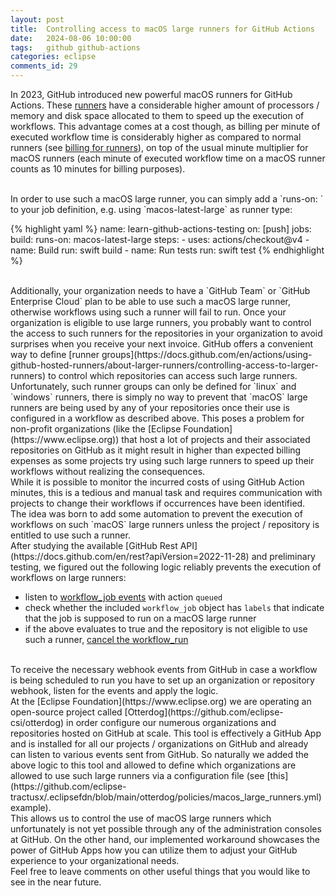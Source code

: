 ```yaml
---
layout: post
title:  Controlling access to macOS large runners for GitHub Actions
date:   2024-08-06 10:00:00
tags:   github github-actions
categories: eclipse
comments_id: 29
---
```


In 2023, GitHub introduced new powerful macOS runners for GitHub Actions. 
These [runners](https://docs.github.com/en/actions/using-github-hosted-runners/about-larger-runners/running-jobs-on-larger-runners?platform=mac#available-macos-larger-runners) 
have a considerable higher amount of processors / memory and disk space allocated to them to speed up the execution of workflows.
This advantage comes at a cost though, as billing per minute of executed workflow time is considerably higher as compared to normal runners (see [billing for runners](https://docs.github.com/en/billing/managing-billing-for-github-actions/about-billing-for-github-actions)), 
on top of the usual minute multiplier for macOS runners (each minute of executed workflow time on a macOS runner counts as 10 minutes for billing purposes).

<br/>
In order to use such a macOS large runner, you can simply add a `runs-on: <runner-type>` to your job definition, e.g. using `macos-latest-large` as runner type:

{% highlight yaml %}
name: learn-github-actions-testing
on: [push]
jobs:
  build:
    runs-on: macos-latest-large
    steps:
      - uses: actions/checkout@v4
      - name: Build
        run: swift build
      - name: Run tests
        run: swift test
{% endhighlight %}

<br/>
Additionally, your organization needs to have a `GitHub Team` or `GitHub Enterprise Cloud` plan to be able to use such a macOS large runner, otherwise workflows using such a runner will fail to run. Once your organization is eligible to use large runners, you probably want to control the access to such runners for the repositories in your organization
to avoid surprises when you receive your next invoice. GitHub offers a convenient way to define [runner groups](https://docs.github.com/en/actions/using-github-hosted-runners/about-larger-runners/controlling-access-to-larger-runners) to control which repositories can access such large runners.

<br/>
Unfortunately, such runner groups can only be defined for `linux` and `windows` runners, there is simply no way to prevent that `macOS` large runners are being used by any of your repositories once their use is configured in a workflow as described above. 
This poses a problem for non-profit organizations (like the [Eclipse Foundation](https://www.eclipse.org)) that host a lot of projects and their associated repositories on GitHub as it might result in higher than expected billing expenses as some projects try using such large runners
to speed up their workflows without realizing the consequences.

<br/>
While it is possible to monitor the incurred costs of using GitHub Action minutes, this is a tedious and manual task and requires communication with projects to change their workflows if occurrences have been identified.

<br/>
The idea was born to add some automation to prevent the execution of workflows on such `macOS` large runners unless the project / repository is entitled to use such a runner.

<br/>
After studying the available [GitHub Rest API](https://docs.github.com/en/rest?apiVersion=2022-11-28) and preliminary testing, we figured out the following logic reliably prevents the execution of workflows on large runners:

- listen to [workflow_job events](https://docs.github.com/en/webhooks/webhook-events-and-payloads?actionType=queued#workflow_job) with action `queued`
- check whether the included `workflow_job` object has `labels` that indicate that the job is supposed to run on a macOS large runner
- if the above evaluates to true and the repository is not eligible to use such a runner, [cancel the workflow_run](https://docs.github.com/en/rest/actions/workflow-runs?apiVersion=2022-11-28#cancel-a-workflow-run)

<br/>
To receive the necessary webhook events from GitHub in case a workflow is being scheduled to run you have to set up an organization or repository webhook, listen for the events and apply the logic. 

<br/>
At the [Eclipse Foundation](https://www.eclipse.org) we are operating an open-source project called [Otterdog](https://github.com/eclipse-csi/otterdog) in order configure our numerous organizations and repositories hosted on GitHub at scale.
This tool is effectively a GitHub App and is installed for all our projects / organizations on GitHub and already can listen to various events sent from GitHub. So naturally we added the above logic to this tool and allowed to define 
which organizations are allowed to use such large runners via a configuration file (see [this](https://github.com/eclipse-tractusx/.eclipsefdn/blob/main/otterdog/policies/macos_large_runners.yml) example).

<br/>
This allows us to control the use of macOS large runners which unfortunately is not yet possible through any of the administration consoles at GitHub. 
On the other hand, our implemented workaround showcases the power of GitHub Apps how you can utilize them to adjust your GitHub experience to your organizational needs.

<br/>
Feel free to leave comments on other useful things that you would like to see in the near future.